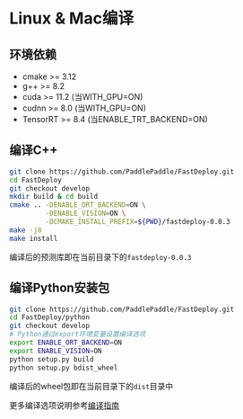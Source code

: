 # Linux & Mac编译

## 环境依赖

- cmake >= 3.12
- g++ >= 8.2
- cuda >= 11.2 (当WITH_GPU=ON)
- cudnn >= 8.0 (当WITH_GPU=ON)
- TensorRT >= 8.4 (当ENABLE_TRT_BACKEND=ON)

## 编译C++
```bash
git clone https://github.com/PaddlePaddle/FastDeploy.git
cd FastDeploy
git checkout develop
mkdir build & cd build
cmake .. -DENABLE_ORT_BACKEND=ON \
         -DENABLE_VISION=ON \
         -DCMAKE_INSTALL_PREFIX=${PWD}/fastdeploy-0.0.3
make -j8
make install
```
编译后的预测库即在当前目录下的`fastdeploy-0.0.3`

## 编译Python安装包
```bash
git clone https://github.com/PaddlePaddle/FastDeploy.git
cd FastDeploy/python
git checkout develop
# Python通过export环境变量设置编译选项
export ENABLE_ORT_BACKEND=ON
export ENABLE_VISION=ON
python setup.py build
python setup.py bdist_wheel
```
编译后的wheel包即在当前目录下的`dist`目录中

更多编译选项说明参考[编译指南](./README.md)
